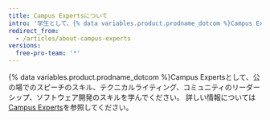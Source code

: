 ```yaml
---
title: Campus Expertsについて
intro: '学生として、{% data variables.product.prodname_dotcom %}Campus Expertsトレーニングで学校の技術コミュニティと実社会のポートフォリオを構築するのに必要なスキルを学んでください。'
redirect_from:
  - /articles/about-campus-experts
versions:
  free-pro-team: '*'
---
```


{% data variables.product.prodname_dotcom %}Campus Expertsとして、公の場でのスピーチのスキル、テクニカルライティング、コミュニティのリーダーシップ、ソフトウェア開発のスキルを学んでください。 詳しい情報については[Campus Experts](https://education.github.com/students/experts)を参照してください。
